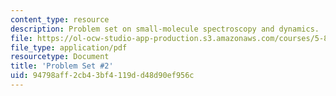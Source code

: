 ```yaml
---
content_type: resource
description: Problem set on small-molecule spectroscopy and dynamics.
file: https://ol-ocw-studio-app-production.s3.amazonaws.com/courses/5-80-small-molecule-spectroscopy-and-dynamics-fall-2008/94798aff2cb43bf4119dd48d90ef956c_ps2_1980.pdf
file_type: application/pdf
resourcetype: Document
title: 'Problem Set #2'
uid: 94798aff-2cb4-3bf4-119d-d48d90ef956c
---
```

